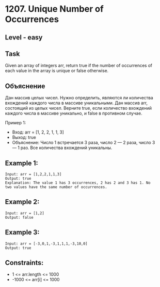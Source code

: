 # 1207. Unique Number of Occurrences


## Level - easy


## Task
Given an array of integers arr, return true if the number of occurrences of each value in the array is unique or false otherwise.


## Объяснение
Дан массив целых чисел. Нужно определить, являются ли количества вхождений каждого числа в массиве уникальными.
Дан массив arr, состоящий из целых чисел. Верните true, если количество вхождений каждого числа в массиве уникально, и false в противном случае.

Пример 1:
- Вход: arr = [1, 2, 2, 1, 1, 3]
- Выход: true
- Объяснение: Число 1 встречается 3 раза, число 2 — 2 раза, число 3 — 1 раз. Все количества вхождений уникальны.


## Example 1:
```
Input: arr = [1,2,2,1,1,3]
Output: true
Explanation: The value 1 has 3 occurrences, 2 has 2 and 3 has 1. No two values have the same number of occurrences.
```


## Example 2:
```
Input: arr = [1,2]
Output: false
```


## Example 3:
```
Input: arr = [-3,0,1,-3,1,1,1,-3,10,0]
Output: true
```


## Constraints:
- 1 <= arr.length <= 1000
- -1000 <= arr[i] <= 1000